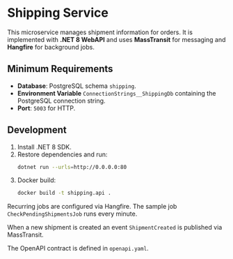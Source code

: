 # Shipping Service

This microservice manages shipment information for orders. It is implemented with **.NET 8 WebAPI** and uses **MassTransit** for messaging and **Hangfire** for background jobs.

## Minimum Requirements

- **Database**: PostgreSQL schema `shipping`.
- **Environment Variable** `ConnectionStrings__ShippingDb` containing the PostgreSQL connection string.
- **Port**: `5003` for HTTP.

## Development

1. Install .NET 8 SDK.
2. Restore dependencies and run:
   ```bash
   dotnet run --urls=http://0.0.0.0:80
   ```
3. Docker build:
   ```bash
   docker build -t shipping.api .
   ```

Recurring jobs are configured via Hangfire. The sample job `CheckPendingShipmentsJob` runs every minute.

When a new shipment is created an event `ShipmentCreated` is published via MassTransit.

The OpenAPI contract is defined in `openapi.yaml`.
